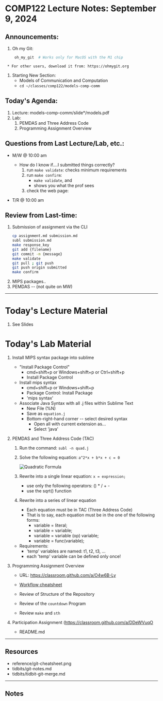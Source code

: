 # COMP122 Lecture Notes: September 9, 2024

## Announcements:
   1. Oh my Git:  
      ```bash
       oh_my_git  # Works only for MacOS with the M1 chip
      ```
     * For other users, download it from: https://ohmygit.org

   1. Starting New Section:  
      - Models of Communication and Computation
      - `cd ~/classes/comp122/models-comp-comm`

## Today's Agenda:
   1. Lecture: models-comp-comm/slide*/models.pdf
   1. Lab:
      1. PEMDAS and Three Address Code
      1. Programming Assignment Overview


## Questions from Last Lecture/Lab, etc.:
   * M/W @ 10:00 am
     - How do I know if....I submitted things correctly?
       1. run `make validate`: checks minimum requirements
       1. run `make confirm`: 
          - `make validate`, and 
          - shows you what the prof sees
       1. check the web page:

   * T/R @ 10:00 am


## Review from Last-time:

   1. Submission of assignment via the CLI
      ```bash
      cp assignment.md submission.md
      subl submission.md
      make response_key
      git add {filename}
      git commit -m {message}
      make validate
      git pull ; git push
      git push origin submitted
      make confirm
      ```
   1. MIPS packages..
   1. PEMDAS -- (not quite on MW)

---
# Today's Lecture Material

  1. See Slides


# Today's Lab Material

  1. Install MIPS syntax package into sublime
     - "Install Package Control"
        * cmd+shift+p  or Windows+shift+p or Ctrl+shift+p
        * Install Package Control
      - Install mips syntax
        * cmd+shift+p or Windows+shift+p
        * Package Control: Install Package 
        * 'mips syntax'
      - Associate Java Syntax with all .j files within Sublime Text
        * New File (%N)
        * Save as `equation.j`
        * Bottom-right-hand corner -- select desired syntax
          - Open all with current extension as...
          - Select 'java'

  1. PEMDAS and Three Address Code (TAC)
     1. Run the command:  `subl -n quad.j`

     1. Solve the following equation:  ``a^2*x + b*x + c = 0``

        ![Quadratic Formula](quadratic_formula.png)

     1. Rewrite into a single linear equation: ``x = expression;``
        - use only the following operators: () * / + -
        - use the sqrt() function

     1. Rewrite into a series of linear equation
        - Each equation must be in TAC (Three Address Code)
        - That is to say, each equation must be in the one of the following forms:
          * variable = literal;
          * variable = variable;
          * variable = variable (op) variable;
          * variable = func(variable);

     * Requirements:
       - 'temp' variables are named: t1, t2, t3, ...
       - each 'temp' variable can be defined only once!

  1. Programming Assignment Overview
     - URL: https://classroom.github.com/a/O4w6B-Ly
     - [Workflow cheatsheet](../reference/programming_workflow.md)

     - Review of Structure of the Repository
     - Review of the `countdown` Program
     - Review `make` and `sth`


  1. Participation Assignment (https://classroom.github.com/a/DDeWVuqO
     - README.md

---
## Resources
   * reference/git-cheatsheet.png
   * tidbits/git-notes.md
   * tidbits/tidbit-git-merge.md 

---
<!-- This section for student's to place their own notes. -->
<!-- This section will not be updated by the Professor.   -->

## Notes  


